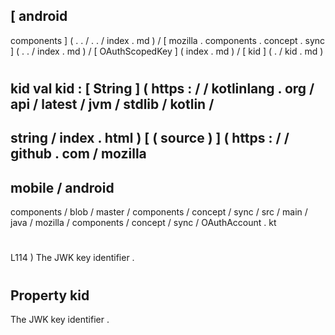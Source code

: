 [
android
-
components
]
(
.
.
/
.
.
/
index
.
md
)
/
[
mozilla
.
components
.
concept
.
sync
]
(
.
.
/
index
.
md
)
/
[
OAuthScopedKey
]
(
index
.
md
)
/
[
kid
]
(
.
/
kid
.
md
)
#
kid
val
kid
:
[
String
]
(
https
:
/
/
kotlinlang
.
org
/
api
/
latest
/
jvm
/
stdlib
/
kotlin
/
-
string
/
index
.
html
)
[
(
source
)
]
(
https
:
/
/
github
.
com
/
mozilla
-
mobile
/
android
-
components
/
blob
/
master
/
components
/
concept
/
sync
/
src
/
main
/
java
/
mozilla
/
components
/
concept
/
sync
/
OAuthAccount
.
kt
#
L114
)
The
JWK
key
identifier
.
#
#
#
Property
kid
-
The
JWK
key
identifier
.
